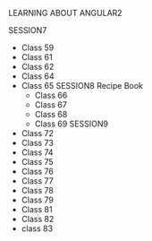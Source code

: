 LEARNING ABOUT ANGULAR2

SESSION7
 * Class 59
 * Class 61
 * Class 62
 * Class 64
 * Class 65
SESSION8
  Recipe Book
    * Class 66
    * Class 67
    * Class 68
    * Class 69
SESSION9
  * Class 72
  * Class 73
  * Class 74
  * Class 75
  * Class 76
  * Class 77
  * Class 78
  * Class 79
  * Class 81
  * Class 82
  * class 83

